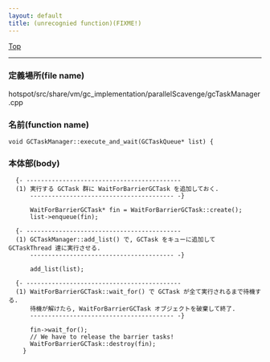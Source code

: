 ```yaml
---
layout: default
title: (unrecognied function)(FIXME!)
---
```

[Top](../index.html)

--- 
### 定義場所(file name)
hotspot/src/share/vm/gc_implementation/parallelScavenge/gcTaskManager.cpp

### 名前(function name)
```
void GCTaskManager::execute_and_wait(GCTaskQueue* list) {
```

### 本体部(body)
```
  {- -------------------------------------------
  (1) 実行する GCTask 群に WaitForBarrierGCTask を追加しておく.
      ---------------------------------------- -}

	  WaitForBarrierGCTask* fin = WaitForBarrierGCTask::create();
	  list->enqueue(fin);

  {- -------------------------------------------
  (1) GCTaskManager::add_list() で, GCTask をキューに追加して GCTaskThread 達に実行させる.
      ---------------------------------------- -}

	  add_list(list);

  {- -------------------------------------------
  (1) WaitForBarrierGCTask::wait_for() で GCTask が全て実行されるまで待機する.
      待機が解けたら, WaitForBarrierGCTask オブジェクトを破棄して終了.
      ---------------------------------------- -}

	  fin->wait_for();
	  // We have to release the barrier tasks!
	  WaitForBarrierGCTask::destroy(fin);
	}
	
```


